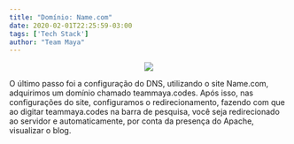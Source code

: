 ```yaml
---
title: "Domínio: Name.com"
date: 2020-02-01T22:25:59-03:00
tags: ['Tech Stack']
author: "Team Maya"
---
```

<div style="text-align:center"><img src= https://i.imgur.com/2Gx95at.png ></div>

O último passo foi a configuração do DNS, utilizando o site Name.com, adquirimos um domínio chamado teammaya.codes. Após isso, nas configurações do site, configuramos
o redirecionamento, fazendo com que ao digitar teammaya.codes na barra de pesquisa, você seja redirecionado ao servidor e automaticamente, por conta da presença do
Apache, visualizar o blog.

